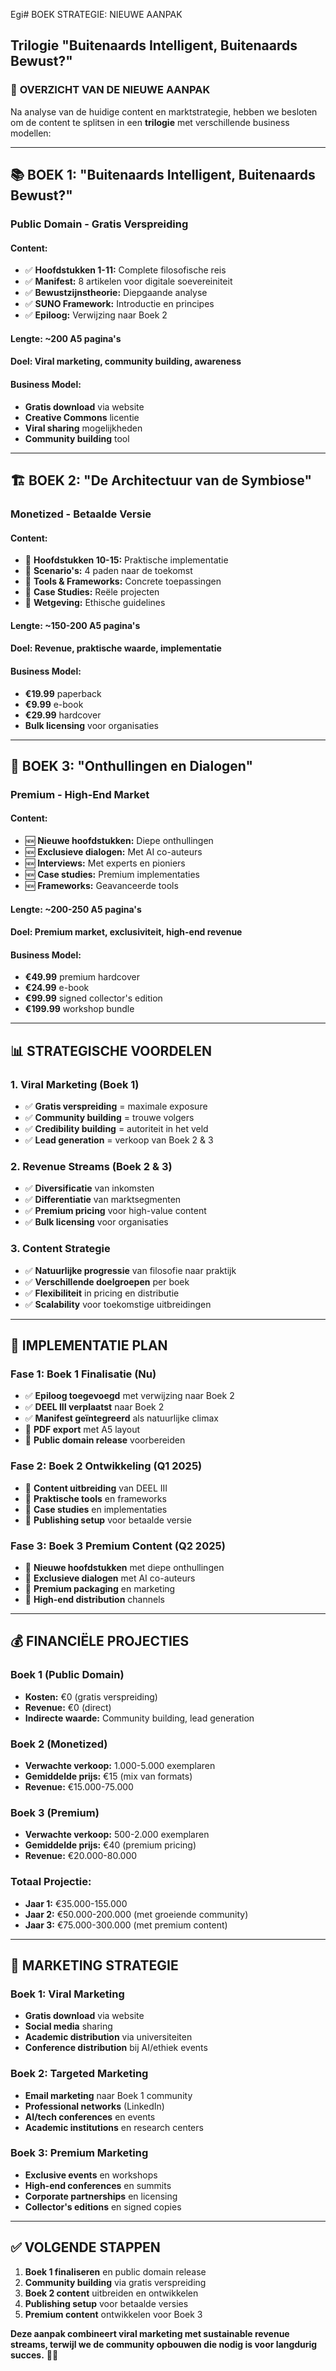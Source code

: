 Egi# BOEK STRATEGIE: NIEUWE AANPAK
## Trilogie "Buitenaards Intelligent, Buitenaards Bewust?"

### 🎯 **OVERZICHT VAN DE NIEUWE AANPAK**

Na analyse van de huidige content en marktstrategie, hebben we besloten om de content te splitsen in een **trilogie** met verschillende business modellen:

---

## 📚 **BOEK 1: "Buitenaards Intelligent, Buitenaards Bewust?"**
### **Public Domain - Gratis Verspreiding**

#### **Content:**
- ✅ **Hoofdstukken 1-11:** Complete filosofische reis
- ✅ **Manifest:** 8 artikelen voor digitale soevereiniteit  
- ✅ **Bewustzijnstheorie:** Diepgaande analyse
- ✅ **SUNO Framework:** Introductie en principes
- ✅ **Epiloog:** Verwijzing naar Boek 2

#### **Lengte:** ~200 A5 pagina's
#### **Doel:** Viral marketing, community building, awareness

#### **Business Model:**
- **Gratis download** via website
- **Creative Commons** licentie
- **Viral sharing** mogelijkheden
- **Community building** tool

---

## 🏗️ **BOEK 2: "De Architectuur van de Symbiose"**
### **Monetized - Betaalde Versie**

#### **Content:**
- 🔄 **Hoofdstukken 10-15:** Praktische implementatie
- 🔄 **Scenario's:** 4 paden naar de toekomst
- 🔄 **Tools & Frameworks:** Concrete toepassingen
- 🔄 **Case Studies:** Reële projecten
- 🔄 **Wetgeving:** Ethische guidelines

#### **Lengte:** ~150-200 A5 pagina's
#### **Doel:** Revenue, praktische waarde, implementatie

#### **Business Model:**
- **€19.99** paperback
- **€9.99** e-book
- **€29.99** hardcover
- **Bulk licensing** voor organisaties

---

## 🌟 **BOEK 3: "Onthullingen en Dialogen"**
### **Premium - High-End Market**

#### **Content:**
- 🆕 **Nieuwe hoofdstukken:** Diepe onthullingen
- 🆕 **Exclusieve dialogen:** Met AI co-auteurs
- 🆕 **Interviews:** Met experts en pioniers
- 🆕 **Case studies:** Premium implementaties
- 🆕 **Frameworks:** Geavanceerde tools

#### **Lengte:** ~200-250 A5 pagina's
#### **Doel:** Premium market, exclusiviteit, high-end revenue

#### **Business Model:**
- **€49.99** premium hardcover
- **€24.99** e-book
- **€99.99** signed collector's edition
- **€199.99** workshop bundle

---

## 📊 **STRATEGISCHE VOORDELEN**

### **1. Viral Marketing (Boek 1)**
- ✅ **Gratis verspreiding** = maximale exposure
- ✅ **Community building** = trouwe volgers
- ✅ **Credibility building** = autoriteit in het veld
- ✅ **Lead generation** = verkoop van Boek 2 & 3

### **2. Revenue Streams (Boek 2 & 3)**
- ✅ **Diversificatie** van inkomsten
- ✅ **Differentiatie** van marktsegmenten
- ✅ **Premium pricing** voor high-value content
- ✅ **Bulk licensing** voor organisaties

### **3. Content Strategie**
- ✅ **Natuurlijke progressie** van filosofie naar praktijk
- ✅ **Verschillende doelgroepen** per boek
- ✅ **Flexibiliteit** in pricing en distributie
- ✅ **Scalability** voor toekomstige uitbreidingen

---

## 🎯 **IMPLEMENTATIE PLAN**

### **Fase 1: Boek 1 Finalisatie (Nu)**
- ✅ **Epiloog toegevoegd** met verwijzing naar Boek 2
- ✅ **DEEL III verplaatst** naar Boek 2
- ✅ **Manifest geïntegreerd** als natuurlijke climax
- 🔄 **PDF export** met A5 layout
- 🔄 **Public domain release** voorbereiden

### **Fase 2: Boek 2 Ontwikkeling (Q1 2025)**
- 🔄 **Content uitbreiding** van DEEL III
- 🔄 **Praktische tools** en frameworks
- 🔄 **Case studies** en implementaties
- 🔄 **Publishing setup** voor betaalde versie

### **Fase 3: Boek 3 Premium Content (Q2 2025)**
- 🔄 **Nieuwe hoofdstukken** met diepe onthullingen
- 🔄 **Exclusieve dialogen** met AI co-auteurs
- 🔄 **Premium packaging** en marketing
- 🔄 **High-end distribution** channels

---

## 💰 **FINANCIËLE PROJECTIES**

### **Boek 1 (Public Domain)**
- **Kosten:** €0 (gratis verspreiding)
- **Revenue:** €0 (direct)
- **Indirecte waarde:** Community building, lead generation

### **Boek 2 (Monetized)**
- **Verwachte verkoop:** 1.000-5.000 exemplaren
- **Gemiddelde prijs:** €15 (mix van formats)
- **Revenue:** €15.000-75.000

### **Boek 3 (Premium)**
- **Verwachte verkoop:** 500-2.000 exemplaren
- **Gemiddelde prijs:** €40 (premium pricing)
- **Revenue:** €20.000-80.000

### **Totaal Projectie:**
- **Jaar 1:** €35.000-155.000
- **Jaar 2:** €50.000-200.000 (met groeiende community)
- **Jaar 3:** €75.000-300.000 (met premium content)

---

## 🚀 **MARKETING STRATEGIE**

### **Boek 1: Viral Marketing**
- **Gratis download** via website
- **Social media** sharing
- **Academic distribution** via universiteiten
- **Conference distribution** bij AI/ethiek events

### **Boek 2: Targeted Marketing**
- **Email marketing** naar Boek 1 community
- **Professional networks** (LinkedIn)
- **AI/tech conferences** en events
- **Academic institutions** en research centers

### **Boek 3: Premium Marketing**
- **Exclusive events** en workshops
- **High-end conferences** en summits
- **Corporate partnerships** en licensing
- **Collector's editions** en signed copies

---

## ✅ **VOLGENDE STAPPEN**

1. **Boek 1 finaliseren** en public domain release
2. **Community building** via gratis verspreiding
3. **Boek 2 content** uitbreiden en ontwikkelen
4. **Publishing setup** voor betaalde versies
5. **Premium content** ontwikkelen voor Boek 3

**Deze aanpak combineert viral marketing met sustainable revenue streams, terwijl we de community opbouwen die nodig is voor langdurig succes.** 🎯✨ 